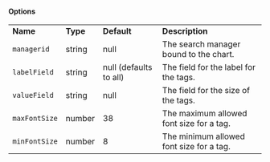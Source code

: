 <h4>Options</h4>
<table class="table table-striped table-bordered">
    <tbody>
    <tr>
        <td><b>Name</b></td>
        <td><b>Type</b></td>
        <td><b>Default</b></td>
        <td><b>Description</b></td>
    </tr>
    <tr>
        <td><code>managerid</code></td>
        <td>string</td>
        <td>null</td>
        <td>The search manager bound to the chart.</td>
    </tr>
    <tr>
        <td><code>labelField</code></td>
        <td>string</td>
        <td>null (defaults to all)</td>
        <td>The field for the label for the tags.</td>
    </tr>
    <tr>
        <td><code>valueField</code></td>
        <td>string</td>
        <td>null</td>
        <td>The field for the size of the tags.</td>
    </tr>
    <tr>
        <td><code>maxFontSize</code></td>
        <td>number</td>
        <td>38</td>
        <td>The maximum allowed font size for a tag.</td>
    </tr>
    <tr>
        <td><code>minFontSize</code></td>
        <td>number</td>
        <td>8</td>
        <td>The minimum allowed font size for a tag.</td>
    </tr>
    </tbody>
</table>
